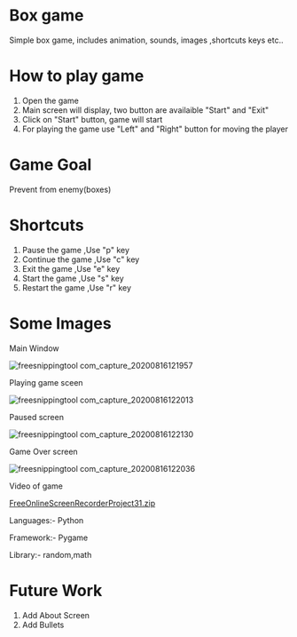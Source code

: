 # Box game
Simple box game, includes animation, sounds, images ,shortcuts keys etc..
# How to play game
1. Open the game
2. Main screen will display, two button are availaible "Start" and "Exit" 
3. Click on "Start" button, game will start
4. For playing the game use "Left" and "Right" button for moving the player
# Game Goal
Prevent from enemy(boxes)
# Shortcuts
1. Pause the game ,Use "p" key
2. Continue the game ,Use "c" key
3. Exit the game ,Use "e" key
4. Start the game ,Use "s" key
4. Restart the game ,Use "r" key
# Some Images
Main Window

![freesnippingtool com_capture_20200816121957](https://user-images.githubusercontent.com/58354473/90332823-e589c800-dfdd-11ea-96ff-a01eaeff8b2d.png)

Playing game sceen

![freesnippingtool com_capture_20200816122013](https://user-images.githubusercontent.com/58354473/90332824-e589c800-dfdd-11ea-8527-d0ff646b7c0a.png)

Paused screen

![freesnippingtool com_capture_20200816122130](https://user-images.githubusercontent.com/58354473/90332821-e3c00480-dfdd-11ea-982d-6ca0a50b3ae6.png)

Game Over screen

![freesnippingtool com_capture_20200816122036](https://user-images.githubusercontent.com/58354473/90332826-e6225e80-dfdd-11ea-935e-31ca19286ee4.png)

Video of game

[FreeOnlineScreenRecorderProject31.zip](https://github.com/abhishekgoyal-a11y/box-game-pygame/files/5080534/FreeOnlineScreenRecorderProject31.zip)

Languages:- Python

Framework:- Pygame

Library:- random,math

# Future Work
1. Add About Screen
2. Add Bullets

